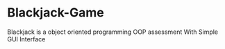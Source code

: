 # Blackjack-Game
 Blackjack is a object oriented programming OOP assessment  With Simple GUI Interface
